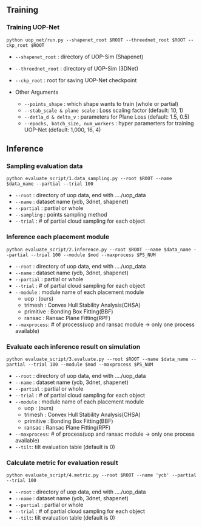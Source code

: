 ## Training
### Training UOP-Net 

```shell
python uop_net/run.py --shapenet_root $ROOT --threednet_root $ROOT --ckp_root $ROOT
```
- ```--shapenet_root``` : directory of UOP-Sim (Shapenet)
- ```--threednet_root``` : directory of UOP-Sim (3DNet)
- ```--ckp_root``` : root for saving UOP-Net checkpoint

- Other Arguments
  - ```--points_shape``` : which shape wants to train (whole or partial)
  - ```--stab_scale & plane scale``` : Loss scaling factor (default: 10, 1)
  - ```--detla_d & delta_v``` : parameters for Plane Loss (default: 1.5, 0.5)
  - ```--epochs, batch_size, num_workers``` : hyper paramerters for training UOP-Net (default: 1,000, 16, 4)



## Inference

### Sampling evaluation data

```shell
python evaluate_script/1.data_sampling.py --root $ROOT --name $data_name --partial --trial 100
```
- ```--root``` : directory of uop data, end with ..../uop_data
- ```--name``` : dataset name (ycb, 3dnet, shapenet)
- ```--partial``` : partial or whole
- ```--sampling``` : points sampling method
- ```--trial``` : # of partial cloud sampling for each object

### Inference each placement module

```shell
python evaluate_script/2.inference.py --root $ROOT --name $data_name --partial --trial 100 --module $mod --maxprocess $PS_NUM
```
- ```--root``` : directory of uop data, end with ..../uop_data
- ```--name``` : dataset name (ycb, 3dnet, shapenet)
- ```--partial``` : partial or whole
- ```--trial``` : # of partial cloud sampling for each object
- ```--module``` : module name of each placement module
  - uop : (ours)
  - trimesh : Convex Hull Stability Analysis(CHSA)
  - primitive : Bonding Box Fitting(BBF)
  - ransac : Ransac Plane Fitting(RPF)
- ```--maxprocess```: # of process(uop and ransac module -> only one process available)

### Evaluate each inference result on simulation

```shell
python evaluate_script/3.evaluate.py --root $ROOT --name $data_name --partial --trial 100 --module $mod --maxprocess $PS_NUM
```
- ```--root``` : directory of uop data, end with ..../uop_data
- ```--name``` : dataset name (ycb, 3dnet, shapenet)
- ```--partial``` : partial or whole
- ```--trial``` : # of partial cloud sampling for each object
- ```--module``` : module name of each placement module
  - uop : (ours)
  - trimesh : Convex Hull Stability Analysis(CHSA)
  - primitive : Bonding Box Fitting(BBF)
  - ransac : Ransac Plane Fitting(RPF)
- ```--maxprocess```: # of process(uop and ransac module -> only one process available)
- ```--tilt```: tilt evaluation table (default is 0)

### Calculate metric for evaluation result


```shell
python evaluate_script/4.metric.py --root $ROOT --name 'ycb' --partial --trial 100
```
- ```--root``` : directory of uop data, end with ..../uop_data
- ```--name``` : dataset name (ycb, 3dnet, shapenet)
- ```--partial``` : partial or whole
- ```--trial``` : # of partial cloud sampling for each object
- ```--tilt```: tilt evaluation table (default is 0)
